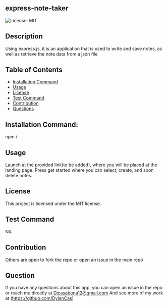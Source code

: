 ## express-note-taker

  ![License: MIT](https://img.shields.io/badge/License-MIT-yellow.svg)

## Description

Using express.js, it is an application that is used to write and save notes, as well as retrieve the note data from a json file

## Table of  Contents

* [Installation Command](#installCommand)
* [Usage](#usage)
* [License](#license)
* [Test Command](#testCommand)
* [Contribution](#constribution)
* [Questions](#question)

## Installation Command: 
  
npm i

## Usage 

Launch at the provided link(to be added), where you will be placed at the landing page. Press get started where you can select, create, and soon delete notes.
## License
    
This project is licensed under the MIT license.

## Test Command

NA

## Contribution

Others are open to fork the repo or open an issue in the main repo

## Question

If  you have any questions about this app, you can open an issue in the repo or reach me directly at Djcasabona12@gmail.com
And see more of my work at (https://github.com/DylanCas)